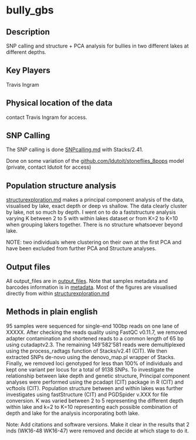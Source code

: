 # bully_gbs

## Description
SNP calling and structure + PCA analysis for bullies in two different lakes at different depths.

## Key Players

Travis Ingram

## Physical location of the data

contact Travis Ingram for access.

## SNP Calling
The SNP calling is done [SNPcalling.md](SNPcalling.md) with Stacks/2.41. 

 Done on some variation of the [github.com/ldutoit/stoneflies_8pops](github.com/ldutoit/stoneflies_8pops) model (private, contact ldutoit for access)


## Population structure analysis

[structurexploration.md](structurexploration.md) makes a principal component analysis of the data, visualised by lake, exact depth or deep vs shallow. The data clearly cluster by lake, not so much by depth. I went on to do a faststructure analysis varying K between 2 to 5 with within lakes dataset or from K=2 to K=10 when grouping lakers together.  There is no structure whatsoever beyond lake.

NOTE: two individuals where clustering on their own at the first PCA and have been excluded from further PCA and Structure analyses.

## Output files

All output_files are in [output_files](output_files). Note that samples metadata and barcodes information is in [metadata](metadata). Most of the figures are visualised directly from within [structurexploration.md](structurexploration.md)

## Methods in plain english


95 samples were sequenced for single-end 100bp reads on one lane of XXXXX. After checking the reads quality using FastQC v0.11.7, we removed adapter contamination and shortened reads to a common length of 65 bp using cutadaptv2.3. The remaining 149'582'581  reads were demultiplexed  using the process_radtags function  of Stacks/v2.41 (CIT). We then extracted SNPs de-novo using the denovo_map.pl wrapper of Stacks. Finally, we removed loci genotyped for less than 100% of individuals and kept one variant per locus for a total of 9138 SNPs. 
To investigate the relationship between lake depth and genetic structure,  Principal component analyses were performed using the pcadapt (CIT) package in R (CIT) and vcftools (CIT). Population structure between and within lakes was further investigates using fastStructure (CIT) and PGDSpider v.XXX for file conversion. K was varied between 2 to 5 representing the different depth within lake and k=2 to K=10 representing each possible combination of depth and lake for the analysis incorporating both lake.

Note: Add citations and software versions. Make it clear in the results that 2 inds (WK16-48 WK16-47) were removed and decide at which stage to do it.

